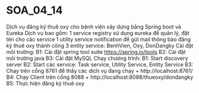 # SOA_04_14
Dịch vụ đăng ký thuê oxy cho bệnh viện xây dựng bằng Spring boot và Eureka
Dịch vụ bao gồm:
    1 service registry sử dụng eureka để quản lý, đặt tên cho các service
    1 utility service notification để gửi mail thông báo đăng ký thuê oxy thành công
    3 entity service: BenhVien, Oxy, DonDangky
Cài đặt môi trường:
    B1: Cài đặt spring tool suite https://spring.io/tools
    B2: Cài đặt môi trường java
    B3: Cài đặt MySQL
Chạy chương trình:
    B1: Start discovery server
    B2: Start các service: Task service, Utility Service, Entity Service
    B3: Chạy trên cổng 8761 để thấy các dịch vụ đang chạy + http://localhost:8761/
    B4: Chạy Client trên cổng 8088 + http://localhost:8088/thueoxy/dondangky
    B5: Thực hiện đăng ký thuê oxy
